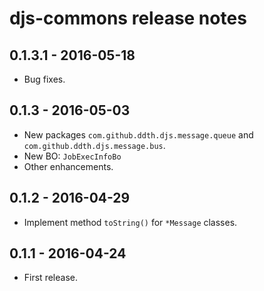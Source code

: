djs-commons release notes
=========================

0.1.3.1 - 2016-05-18
--------------------

- Bug fixes.


0.1.3 - 2016-05-03
------------------

- New packages `com.github.ddth.djs.message.queue` and `com.github.ddth.djs.message.bus`.
- New BO: `JobExecInfoBo`
- Other enhancements.


0.1.2 - 2016-04-29
------------------

- Implement method `toString()` for `*Message` classes.


0.1.1 - 2016-04-24
------------------

- First release.
